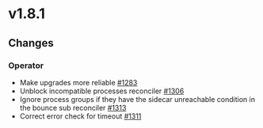 # v1.8.1

## Changes

### Operator

- Make upgrades more reliable [#1283](https://github.com/FoundationDB/fdb-kubernetes-operator/pull/1283)
- Unblock incompatible processes reconciler [#1306](https://github.com/FoundationDB/fdb-kubernetes-operator/pull/1306)
- Ignore process groups if they have the sidecar unreachable condition in the bounce sub reconciler [#1313](https://github.com/FoundationDB/fdb-kubernetes-operator/pull/1313)
- Correct error check for timeout [#1311](https://github.com/FoundationDB/fdb-kubernetes-operator/pull/1311)
